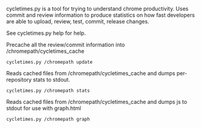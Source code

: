 cycletimes.py is a tool for trying to understand
chrome productivity. Uses commit and review information
to produce statistics on how fast developers are
able to upload, review, test, commit, release changes.

See cycletimes.py help for help.

Precache all the review/commit information into
/chromepath/cycletimes_cache

`cycletimes.py /chromepath update`

Reads cached files from /chromepath/cycletimes_cache
and dumps per-repository stats to stdout.

`cycletimes.py /chromepath stats`

Reads cached files from /chromepath/cycletimes_cache
and dumps js to stdout for use with graph.html

`cycletimes.py /chromepath graph`
